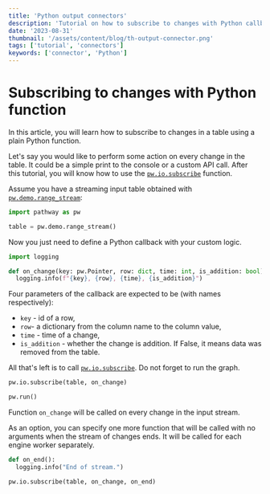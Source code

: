 ```yaml
---
title: 'Python output connectors'
description: 'Tutorial on how to subscribe to changes with Python callback'
date: '2023-08-31'
thumbnail: '/assets/content/blog/th-output-connector.png'
tags: ['tutorial', 'connectors']
keywords: ['connector', 'Python']
---
```



# Subscribing to changes with Python function

In this article, you will learn how to subscribe to changes in a table using a plain Python function.

Let's say you would like to perform some action on every change in the table. It could be a simple print to the console or a custom API call. After this tutorial, you will know how to use the [`pw.io.subscribe`](/developers/api-docs/pathway-io#pathway.io.subscribe) function.

Assume you have a streaming input table obtained with [`pw.demo.range_stream`](/developers/api-docs/pathway-demo#pathway.demo.range_stream):

```python
import pathway as pw

table = pw.demo.range_stream()
```

Now you just need to define a Python callback with your custom logic.

```python
import logging

def on_change(key: pw.Pointer, row: dict, time: int, is_addition: bool):
  logging.info(f"{key}, {row}, {time}, {is_addition}")
```

Four parameters of the callback are expected to be (with names respectively):

- `key` - id of a row,
- `row`-  a dictionary from the column name to the column value,
- `time` - time of a change,
- `is_addition` - whether the change is addition. If False, it means data was removed from the table.

All that's left is to call [`pw.io.subscribe`](/developers/api-docs/pathway-io#pathway.io.subscribe). Do not forget to run the graph.

```python
pw.io.subscribe(table, on_change)

pw.run()
```

Function `on_change` will be called on every change in the input stream.

As an option, you can specify one more function that will be called with no arguments when the stream of changes ends. It will be called for each engine worker separately.

```python
def on_end():
  logging.info("End of stream.")

pw.io.subscribe(table, on_change, on_end)
```
